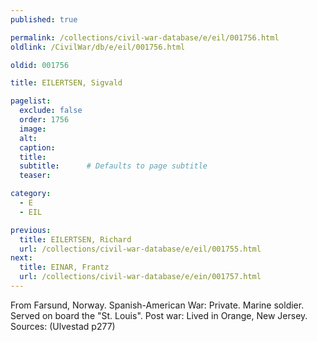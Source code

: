 ```yaml
---
published: true

permalink: /collections/civil-war-database/e/eil/001756.html
oldlink: /CivilWar/db/e/eil/001756.html

oldid: 001756

title: EILERTSEN, Sigvald

pagelist:
  exclude: false
  order: 1756
  image: 
  alt:
  caption:
  title:
  subtitle:      # Defaults to page subtitle
  teaser:

category: 
  - E 
  - EIL

previous:
  title: EILERTSEN, Richard
  url: /collections/civil-war-database/e/eil/001755.html  
next:
  title: EINAR, Frantz
  url: /collections/civil-war-database/e/ein/001757.html   
---
```

From Farsund, Norway. Spanish-American War: Private. Marine soldier. Served on board the &quot;St. Louis&quot;. Post war: Lived in Orange, New Jersey. Sources: (Ulvestad p277)